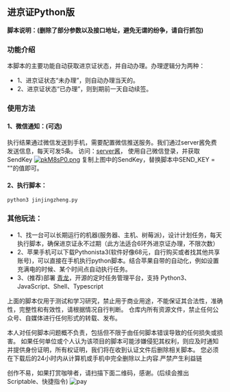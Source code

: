 ## 进京证Python版
**脚本说明：(删除了部分参数以及接口地址，避免无谓的纷争，请自行抓包)**
### 功能介绍

本脚本的主要功能自动获取进京证状态，并自动办理。办理逻辑分为两种：
  - 1、进京证状态“未办理”，则自动办理当天的。
  - 2、进京证状态“已办理”，则到期前一天自动续签。

### 使用方法
  #### 1、微信通知：(可选)
  执行结果通过微信发送到手机，需要配置微信推送服务。我们通过server酱免费发送信息，每天可发5条。
  访问：[server酱](https://sct.ftqq.com/sendkey)， 使用自己微信登录，并获取SendKey
  [![pkM8sP0.png](https://s21.ax1x.com/2024/05/21/pkM8sP0.png)](https://imgse.com/i/pkM8sP0)
  复制上图中的SendKey，替换脚本中SEND_KEY = ""的值即可。

  #### 2、执行脚本：
  ```python3 jinjingzheng.py```

### 其他玩法：
  - 1、找一台可以长期运行的机器(服务器、主机、树莓派)，设计计划任务，每天执行脚本，确保进京证永不过期（此方法适合6环外进京证办理，不限次数）
  - 2、苹果手机可以下载Pythonista3(软件好像68元，自行购买或者找其他共享账号)，可以直接在手机执行python脚本。结合苹果自带的自动化，例如设置充满电的时候、某个时间点自动执行任务。
  - 3、(推荐)部署 [青龙](https://github.com/whyour/qinglong)，开源的定时任务管理平台，支持 Python3、JavaScript、Shell、Typescript

上面的脚本仅用于测试和学习研究，禁止用于商业用途，不能保证其合法性，准确性，完整性和有效性，请根据情况自行判断。
仓库内所有资源文件，禁止任何公众号、自媒体进行任何形式的转载、发布。

本人对任何脚本问题概不负责，包括但不限于由任何脚本错误导致的任何损失或损害。
如果任何单位或个人认为该项目的脚本可能涉嫌侵犯其权利，则应及时通知并提供身份证明，所有权证明，我们将在收到认证文件后删除相关脚本。
您必须在下载后的24小时内从计算机或手机中完全删除以上内容.严禁产生利益链

创作不易，如果打赏咖啡者，请扫描下面二维码，感谢。(后续会推出Scriptable、快捷指令)
![pay](assets/pay.png "微信")

